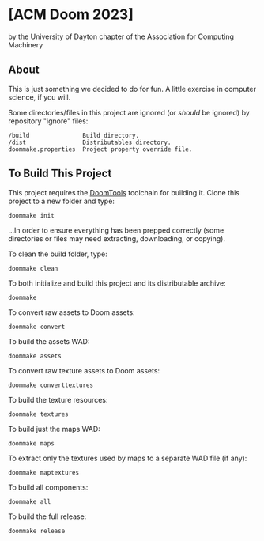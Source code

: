 # [ACM Doom 2023]

by the University of Dayton chapter of the Association for Computing Machinery

## About

This is just something we decided to do for fun. A little exercise in computer science, if you will.

Some directories/files in this project are ignored (or *should* be ignored) by repository "ignore" files:

	/build               Build directory.
	/dist                Distributables directory.
	doommake.properties  Project property override file.


## To Build This Project

This project requires the [DoomTools](https://github.com/MTrop/DoomTools) toolchain for
building it. Clone this project to a new folder and type:

	doommake init


...In order to ensure everything has been prepped correctly (some directories or files
may need extracting, downloading, or copying).

To clean the build folder, type:

	doommake clean


To both initialize and build this project and its distributable archive:

	doommake


To convert raw assets to Doom assets:

	doommake convert


To build the assets WAD:

	doommake assets


To convert raw texture assets to Doom assets:

	doommake converttextures


To build the texture resources:

	doommake textures


To build just the maps WAD:

	doommake maps


To extract only the textures used by maps to a separate WAD file (if any):

	doommake maptextures


To build all components:

	doommake all


To build the full release:

	doommake release

